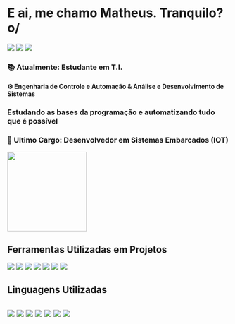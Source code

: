 <h1>E ai, me chamo Matheus. Tranquilo? o/ </h1>
<div>
  <a href="mailto:matheusmunzi@gmail.com"> <img src="https://img.shields.io/badge/Gmail-D14836?style=for-the-badge&logo=gmail&logoColor=white"/><a/>
  <a href="https://www.linkedin.com/in/mathbm/"> <img src="https://img.shields.io/badge/LinkedIn-0077B5?style=for-the-badge&logo=linkedin&logoColor=white"/><a/>
   <a href="https://www.instagram.com/mathsbarbi/"> <img src="https://img.shields.io/badge/Instagram-E4405F?style=for-the-badge&logo=instagram&logoColor=white"/><a/>
</div>

<h3>📚 Atualmente: Estudante em T.I.</h3>
<h4>⚙️ Engenharia de Controle e Automação & Análise e Desenvolvimento de Sistemas</h4+>
<h3>Estudando as bases da programação e automatizando tudo que é possível</h3>
<h3>💼 Ultimo Cargo: Desenvolvedor em Sistemas Embarcados (IOT) </h3>

<div>
  <img height="180cm" src="https://github-readme-stats.vercel.app/api/top-langs/?username=MathBM&layout=compact"/>
</div>

<div>
<h2> Ferramentas Utilizadas em Projetos </h2>
  <img src="https://img.shields.io/badge/docker-%230db7ed.svg?style=for-the-badge&logo=docker&logoColor=white"</img>
  <img src="https://img.shields.io/badge/node.js-6DA55F?style=for-the-badge&logo=node.js&logoColor=white"</img>
  <img src="https://img.shields.io/badge/jira-%230A0FFF.svg?style=for-the-badge&logo=jira&logoColor=white"</img>
  <img src="https://img.shields.io/badge/AWS-%23FF9900.svg?style=for-the-badge&logo=amazon-aws&logoColor=white"</img>
  <img src="https://img.shields.io/badge/DigitalOcean-%230167ff.svg?style=for-the-badge&logo=digitalOcean&logoColor=white"</img>
  <img src="https://img.shields.io/badge/apache-%23D42029.svg?style=for-the-badge&logo=apache&logoColor=white"</img>
  <img src="https://img.shields.io/badge/mysql-%2300f.svg?style=for-the-badge&logo=mysql&logoColor=white"</img>
</div>
    
<div>
  <h2> Linguagens Utilizadas <h2>
    <img src="https://img.shields.io/badge/c-%2300599C.svg?style=for-the-badge&logo=c&logoColor=white"</img>
    <img src="https://img.shields.io/badge/c++-%2300599C.svg?style=for-the-badge&logo=c%2B%2B&logoColor=white)"</img>
    <img src="https://img.shields.io/badge/javascript-%23323330.svg?style=for-the-badge&logo=javascript&logoColor=%23F7DF1E"</img>
    <img src="https://img.shields.io/badge/Python-3776AB?style=for-the-badge&logo=python&logoColor=white"</img>
    <img src="https://img.shields.io/badge/latex-%23008080.svg?style=for-the-badge&logo=latex&logoColor=white"</img>
    <img src="https://img.shields.io/badge/php-%23777BB4.svg?style=for-the-badge&logo=php&logoColor=white"</img>
    <img src="https://img.shields.io/badge/shell_script-%23121011.svg?style=for-the-badge&logo=gnu-bash&logoColor=white"</img>
</div>
